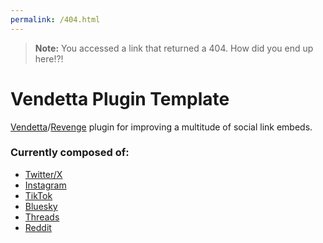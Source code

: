 ```yaml
---
permalink: /404.html
---
```

> **Note:** You accessed a link that returned a 404. How did you end up here!?!

# Vendetta Plugin Template
[Vendetta](https://github.com/vendetta-mod/Vendetta)/[Revenge](https://github.com/revenge-mod) plugin for improving a multitude of social link embeds.

### Currently composed of:
- [Twitter/X](https://github.com/FixTweet/FxTwitter)
- [Instagram](https://github.com/Wikidepia/InstaFix)
- [TikTok](https://github.com/okdargy/fxtiktok)
- [Bluesky](https://github.com/ThornbushHQ/FixBluesky)
- [Threads](https://github.com/everettsouthwick/vxThreads)
- [Reddit](https://github.com/MinnDevelopment/fxreddit)
